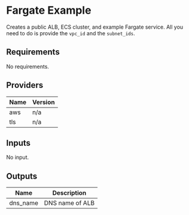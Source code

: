 # Fargate Example
Creates a public ALB, ECS cluster, and example Fargate service. All you need to do is provide the `vpc_id` and the `subnet_ids`.

<!-- BEGINNING OF PRE-COMMIT-TERRAFORM DOCS HOOK -->
## Requirements

No requirements.

## Providers

| Name | Version |
|------|---------|
| aws | n/a |
| tls | n/a |

## Inputs

No input.

## Outputs

| Name | Description |
|------|-------------|
| dns\_name | DNS name of ALB |

<!-- END OF PRE-COMMIT-TERRAFORM DOCS HOOK -->
